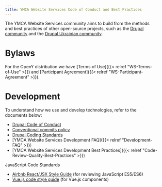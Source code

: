 ```yaml
---
title: YMCA Website Services Code of Conduct and Best Practices
---
```


The YMCA Website Services community aims to build from the methods and best practices of other open-source projects, such as the [Drupal community](https://drupal.org) and the [Drupal Ukrainian community](http://drupal.ua).

# Bylaws

For the OpenY distribution we have [Terms of Use]({{< relref "WS-Terms-of-Use" >}}) and [Participant Agreement]({{< relref "WS-Participant-Agreement" >}}).

# Development

To understand how we use and develop technologies, refer to the documents below:

- [Drupal Code of Conduct](https://www.drupal.org/dcoc)
- [Conventional commits policy](https://www.conventionalcommits.org/en/v1.0.0/)
- [Drupal Coding Standards](https://www.drupal.org/docs/develop/standards)
- [YMCA Website Services Development FAQ]({{< relref "Development-FAQ" >}})
- [YMCA Website Services Development Best Practices]({{< relref "Code-Review-Quality-Best-Practices" >}})

JavaScript Code Standards

- [Airbnb React/JSX Style Guide](https://github.com/airbnb/javascript/tree/master/react) (for reviewing JavaScript ES5/ES6)
- [Vue.js code style guide](https://vuejs.org/v2/style-guide/) (for Vue.js components)
